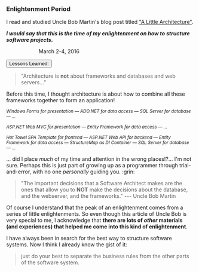 <div class="d-flex flex-column flex-md-row justify-content-between">
  <div class="flex-grow-1">
    <h3 class="mb-0">Enlightenment Period</h3>
    <p>
      I read and studied Uncle Bob Martin's blog post titled <a  href="http://blog.cleancoder.com/uncle-bob/2016/01/04/ALittleArchitecture.html">"A Little Architecture"</a>.
    </p>
    <p>
      <em><strong>I would say that this is the time of my enlightenment on how to structure software projects.</strong></em> 
    </p>
</div>

<div class="flex-shrink-0">
  <span class="text-primary">
    &nbsp;&nbsp;&nbsp;&nbsp;&nbsp;&nbsp;&nbsp;&nbsp;&nbsp;&nbsp; 
    &nbsp;&nbsp;&nbsp;&nbsp;&nbsp;&nbsp;&nbsp;&nbsp;&nbsp;&nbsp; 
    March 2-4, 2016
  </span>
</div>

</div>


<div class="accordion mb-5 mt-2" id="experience-3-enlightenment-accordion">
    <div class="card">
        <div class="card-header p-0" id="experience-3-enlightenment-heading-lessons-learned">
	        <p class="mb-0">
	            <button class="btn btn-link btn-block text-left collapsed" type="button" data-toggle="collapse" data-target="#experience-3-enlightenment-collapse-lessons-learned" aria-expanded="false" aria-controls="experience-3-enlightenment-collapse-lessons-learned">
	            Lessons Learned:
	            </button>
	        </p>
        </div>
        <div id="experience-3-enlightenment-collapse-lessons-learned" class="collapse" aria-labelledby="experience-3-enlightenment-heading-lessons-learned" data-parent="#experience-3-enlightenment-accordion">
	        <div class="card-body col-md-9">
            <div class="pr-3 border-right border-light">
                <blockquote>
                  "Architecture is <strong>not</strong> about frameworks and databases and web servers..."
                </blockquote>
                <p>
                  Before this time, I thought architecture is about how to combine all these frameworks together to form an application!
                </p>
                <div class="ml-3">
                  <p>
                    <small>
                      <em>Windows Forms for presentation — ADO.NET for data access — SQL Server for database — ...</em>
                    </small>
                  </p>
                  <p>
                    <small>
                      <em>ASP.NET Web MVC for presentation — Entity Framework for data access — ... </em>
                    </small>
                  </p>
                  <p>
                    <small>
                      <em>Hot Towel SPA Template for frontend — ASP.NET Web API for backend — Entity Framework for data access — StructureMap as DI Container — SQL Server for database — ... </em>
                    </small>
                  </p>
                </div>
                <p>
                  ... did I place <em>much</em> of my time and attention in the wrong places!?... I'm not sure. Perhaps this is just part of growing up as a programmer through trial-and-error, with no one <em>personally</em> guiding you. :grin:
                </p>
                <blockquote>
                  "The important decisions that a Software Architect makes are the ones that allow you to <strong>NOT</strong> make the decisions about the database, and the webserver, and the frameworks." --- Uncle Bob Martin
                </blockquote>
                <p>
                  Of course I understand that the peak of an enlightenment comes from a series of little enlightenments. So even though this article of Uncle Bob is very special to me, I acknowledge that <strong>there are lots of <em>other</em> materials (and experiences) that helped me come into this kind of enlightenment</strong>.
                </p> 
                <p>
                  I have always been in search for the best way to structure software systems. Now I think I already know the gist of it:
                </p>
                <blockquote>
                  just do your best to separate the business rules from the other parts of the software system.
                </blockquote>
            </div>
	        </div>
        </div>
    </div>
</div>
